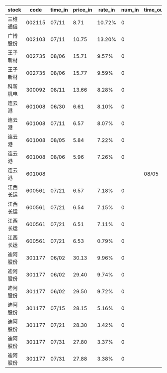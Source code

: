 |stock|code|time_in|price_in|rate_in|num_in|time_out|price_out|rate_out|num_out|person|
|---|---|---|---|---|---|---|---|---|---|---|
|三维通信|002115|07/11|8.71|10.72%|0|||||张浩|
|广博股份|002103|07/11|10.75|13.20%|0|||||张浩|
|王子新材|002735|08/06|15.71|9.57%|0|||||张浩|
|王子新材|002735|08/06|15.77|9.59%|0|||||张浩|
|科新机电|300092|08/11|13.66|8.28%|0|||||张浩|
|连云港|601008|06/30|6.61|8.10%|0|||||张浩|
|连云港|601008|07/11|6.57|8.07%|0|||||张浩|
|连云港|601008|08/05|5.84|7.22%|0|||||张浩|
|连云港|601008|08/06|5.96|7.26%|0|||||张浩|
|连云港|601008|||||08/05|5.92|7.29%|0|张浩|
|江西长运|600561|07/21|6.57|7.18%|0|||||王军|
|江西长运|600561|07/21|6.54|7.15%|0|||||王军|
|江西长运|600561|07/21|6.51|7.11%|0|||||王军|
|江西长运|600561|07/21|6.53|0.79%|0|||||王军|
|迪阿股份|301177|06/02|30.13|9.96%|0|||||王军|
|迪阿股份|301177|06/02|29.40|9.74%|0|||||王军|
|迪阿股份|301177|06/02|29.50|9.72%|0|||||王军|
|迪阿股份|301177|07/15|28.15|5.16%|0|||||王军|
|迪阿股份|301177|07/21|28.30|3.42%|0|||||王军|
|迪阿股份|301177|07/31|27.80|3.37%|0|||||王军|
|迪阿股份|301177|07/31|27.88|3.38%|0|||||王军|
